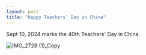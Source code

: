 ```yaml
---
layout: post
title: "Happy Teachers‘ Day in China"
---
```


Sept 10, 2024 marks the 40th Teachers' Day in China.

![IMG_2728 (1)_Copy](https://github.com/user-attachments/assets/7d587ab1-a055-498a-baaf-7e89a339b227)
